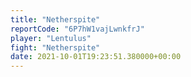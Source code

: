```yaml
---
title: "Netherspite"
reportCode: "6P7hW1vajLwnkfrJ"
player: "Lentulus"
fight: "Netherspite"
date: 2021-10-01T19:23:51.380000+00:00
---
```

